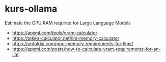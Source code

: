 # kurs-ollama

Estimate the GPU RAM required for Large Language Models
- https://apxml.com/tools/vram-calculator
- https://token-calculator.net/llm-memory-calculator
- https://unfoldai.com/gpu-memory-requirements-for-llms/
- https://apxml.com/posts/how-to-calculate-vram-requirements-for-an-llm

